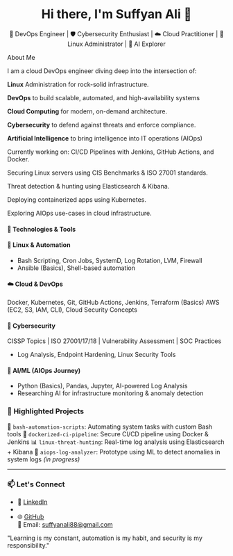 <h1 align="center">Hi there, I'm Suffyan Ali 👋</h1>

<p align="center">
🚀 DevOps Engineer | 🛡️ Cybersecurity Enthusiast | ☁️ Cloud Practitioner | 🐧 Linux Administrator | 🤖 AI Explorer  
</p>


About Me

I am a cloud DevOps engineer  diving deep into the intersection of:

**Linux** Administration for rock-solid infrastructure.

**DevOps** to build scalable, automated, and high-availability systems

**Cloud Computing** for modern, on-demand architecture.

**Cybersecurity** to defend against threats and enforce compliance.

**Artificial Intelligence** to bring intelligence into IT operations (AIOps)

Currently working on:
CI/CD Pipelines with Jenkins, GitHub Actions, and Docker.

Securing Linux servers using CIS Benchmarks & ISO 27001 standards.

Threat detection & hunting using Elasticsearch & Kibana.

Deploying containerized apps using Kubernetes.

Exploring AIOps use-cases in cloud infrastructure.


#### 🧠 Technologies & Tools

#### 🐧 Linux & Automation
- Bash Scripting, Cron Jobs, SystemD, Log Rotation, LVM, Firewall
- Ansible (Basics), Shell-based automation

#### ☁️ Cloud & DevOps
 Docker, Kubernetes, Git, GitHub Actions, Jenkins, Terraform (Basics)
 AWS (EC2, S3, IAM, CLI), Cloud Security Concepts

#### 🔐 Cybersecurity
CISSP Topics | ISO 27001/17/18 | Vulnerability Assessment | SOC Practices
- Log Analysis, Endpoint Hardening, Linux Security Tools

#### 🤖 AI/ML (AIOps Journey)
- Python (Basics), Pandas, Jupyter, AI-powered Log Analysis
- Researching AI for infrastructure monitoring & anomaly detection


### 📂 Highlighted Projects
 🔧 `bash-automation-scripts`: Automating system tasks with custom Bash tools
 🐳 `dockerized-ci-pipeline`: Secure CI/CD pipeline using Docker & Jenkins
 📊 `linux-threat-hunting`: Real-time log analysis using Elasticsearch + Kibana
 🤖 `aiops-log-analyzer`: Prototype using ML to detect anomalies in system logs *(in progress)*

---

### 📫 Let's Connect
- 💼 [LinkedIn](https://www.linkedin.com/in/suffyanali)
- 
- 🌐 [GitHub](https://github.com/suffyan-ali)  
 📩 Email: suffyanali88@gmail.com  

 "Learning is my constant, automation is my habit, and security is my responsibility."





